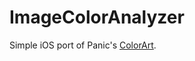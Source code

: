 ImageColorAnalyzer
==================

Simple iOS port of Panic's [ColorArt](http://github.com/panicinc/ColorArt).
